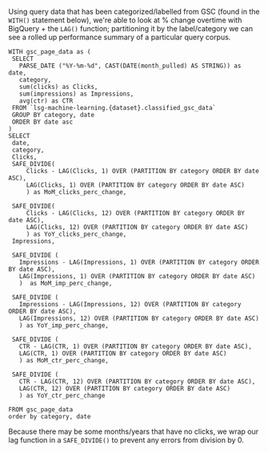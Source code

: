 Using query data that has been categorized/labelled from GSC (found in the `WITH()` statement below), we're able to look at % change overtime with BigQuery + 
the `LAG()` function; partitioning it by the label/category we can see a rolled up performance summary of a 
particular query corpus. 

```
WITH gsc_page_data as (
 SELECT
   PARSE_DATE ("%Y-%m-%d", CAST(DATE(month_pulled) AS STRING)) as date,
   category,
   sum(clicks) as Clicks,
   sum(impressions) as Impressions,
   avg(ctr) as CTR
 FROM `lsg-machine-learning.{dataset}.classified_gsc_data`
 GROUP BY category, date
 ORDER BY date asc
)
SELECT
 date,
 category,
 Clicks,
 SAFE_DIVIDE(
     Clicks - LAG(Clicks, 1) OVER (PARTITION BY category ORDER BY date ASC),
     LAG(Clicks, 1) OVER (PARTITION BY category ORDER BY date ASC)
     ) as MoM_clicks_perc_change,

 SAFE_DIVIDE(
     Clicks - LAG(Clicks, 12) OVER (PARTITION BY category ORDER BY date ASC),
     LAG(Clicks, 12) OVER (PARTITION BY category ORDER BY date ASC)
     ) as YoY_clicks_perc_change,
 Impressions,

 SAFE_DIVIDE (
   Impressions - LAG(Impressions, 1) OVER (PARTITION BY category ORDER BY date ASC),
   LAG(Impressions, 1) OVER (PARTITION BY category ORDER BY date ASC)
   )  as MoM_imp_perc_change,

 SAFE_DIVIDE (
   Impressions - LAG(Impressions, 12) OVER (PARTITION BY category ORDER BY date ASC),
   LAG(Impressions, 12) OVER (PARTITION BY category ORDER BY date ASC)
   ) as YoY_imp_perc_change,

 SAFE_DIVIDE (
   CTR - LAG(CTR, 1) OVER (PARTITION BY category ORDER BY date ASC),
   LAG(CTR, 1) OVER (PARTITION BY category ORDER BY date ASC)
   ) as MoM_ctr_perc_change,

 SAFE_DIVIDE (
   CTR - LAG(CTR, 12) OVER (PARTITION BY category ORDER BY date ASC),
   LAG(CTR, 12) OVER (PARTITION BY category ORDER BY date ASC)
   ) as YoY_ctr_perc_change

FROM gsc_page_data
order by category, date
```


Because there may be some months/years that have no clicks, we wrap our lag function in a `SAFE_DIVIDE()` to prevent
any errors from division by 0. 

